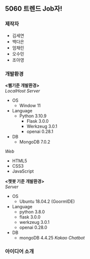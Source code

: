 ## 5060 트렌드 Job자!
### 제작자
- 김세연
- 백다은
- 엄채린
- 오수민
- 조아영

### 개발환경
**<웹기준 개발환경>**    
*LocalHost Server*    
- OS
    - Window 11
- Language
    - Python 3.10.9
         - Flask 3.0.0
         - Werkzeug 3.0.1
         - openai 0.28.1
- DB
    - MongoDB 7.0.2
    
*Web*    
- HTML5
- CSS3
- JavaScript
    
**<챗봇 기준 개발환경>**    
*Server*    
- OS
    - Ubuntu 18.04.2 (GoormIDE)
- Language
    - python 3.8.0
    - flask 3.0.0
    - werkzeug 3.0.1
    - openai 0.28.0
- DB
    - mongoDB 4.4.25
*Kakao Chatbot*

### 아이디어 소개
